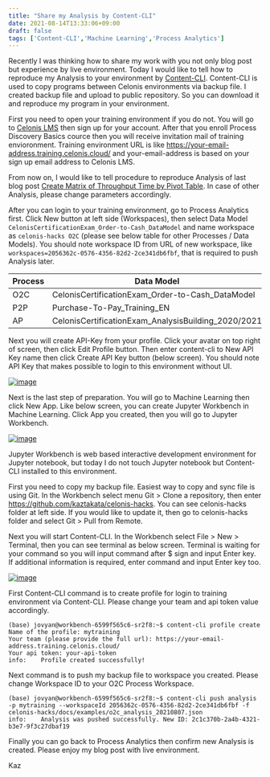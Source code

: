 ```yaml
---
title: "Share my Analysis by Content-CLI"
date: 2021-08-14T13:33:06+09:00
draft: false
tags: ['Content-CLI','Machine Learning','Process Analytics']
---
```


Recently I was thinking how to share my work with you not only blog post but experience by live environment. Today I would like to tell how to reproduce my Analysis to your environment by [Content-CLI](https://github.com/celonis/content-cli). Content-CLI is used to copy programs between Celonis environments via backup file. I created backup file and upload to public repository. So you can download it and reproduce my program in your environment.

First you need to open your training environment if you do not. You will go to [Celonis LMS](https://lms.celonis.com/) then sign up for your account. After that you enroll Process Discovery Basics cource then you will receive invitation mail of training envioronment. Training environment URL is like https://your-email-address.training.celonis.cloud/ and your-email-address is based on your sign up email address to Celonis LMS.

From now on, I would like to tell procedure to reproduce Analysis of last blog post [Create Matrix of Throughput Time by Pivot Table](../2021-08-07-create-matrix-of-throughput-time-by-pivot-table/). In case of other Analysis, please change parameters accordingly.

After you can login to your training environment, go to Process Analytics first. Click New button at left side (Workspaces), then select Data Model `CelonisCertificationExam_Order-to-Cash_DataModel` and name workspace as `celonis-hacks O2C` (please see below table for other Processes / Data Models). You should note workspace ID from URL of new workspace, like `workspaces=2056362c-0576-4356-82d2-2ce341db6fbf`, that is required to push Analysis later.

| Process | Data Model                                          | 
| ------- | --------------------------------------------------- | 
| O2C     | CelonisCertificationExam_Order-to-Cash_DataModel    | 
| P2P     | Purchase-To-Pay_Training_EN                         | 
| AP      | CelonisCertificationExam_AnalysisBuilding_2020/2021 | 

Next you will create API-Key from your profile. Click your avatar on top right of screen, then click Edit Profile button. Then enter content-cli to New API Key name then click Create API Key button (below screen). You should note API Key that makes possible to login to this environment without UI.

[![image](https://user-images.githubusercontent.com/67397583/129434323-7ce72520-c163-46cc-932b-959926c01b46.png)](https://user-images.githubusercontent.com/67397583/129434323-7ce72520-c163-46cc-932b-959926c01b46.png)

Next is the last step of preparation. You will go to Machine Learning then click New App. Like below screen, you can create Jupyter Workbench in Machine Learning. Click App you created, then you will go to Jupyter Workbench.

[![image](https://user-images.githubusercontent.com/67397583/129434369-353cfa82-301b-499e-ae4b-c1d3e7de3401.png)](https://user-images.githubusercontent.com/67397583/129434369-353cfa82-301b-499e-ae4b-c1d3e7de3401.png)

Jupyter Workbench is web based interactive development environment for Jupyter notebook, but today I do not touch Jupyter notebook but Content-CLI installed to this environment.

First you need to copy my backup file. Easiest way to copy and sync file is using Git. In the Workbench select menu Git > Clone a repository, then enter https://github.com/kaztakata/celonis-hacks. You can see celonis-hacks folder at left side. If you would like to update it, then go to celonis-hacks folder and select Git > Pull from Remote.

Next you will start Content-CLI. In the Workbench select File > New > Terminal, then you can see terminal as below screen. Terminal is waiting for your command so you will input command after $ sign and input Enter key. If additional information is required, enter command and input Enter key too.

[![image](https://user-images.githubusercontent.com/67397583/129436118-acdbbe70-9b6c-485a-a4ea-5616f6cbe767.png)](https://user-images.githubusercontent.com/67397583/129436118-acdbbe70-9b6c-485a-a4ea-5616f6cbe767.png)

First Content-CLI command is to create profile for login to training environment via Content-CLI. Please change your team and api token value accordingly.

```
(base) jovyan@workbench-6599f565c6-sr2f8:~$ content-cli profile create
Name of the profile: mytraining
Your team (please provide the full url): https://your-email-address.training.celonis.cloud/
Your api token: your-api-token
info:    Profile created successfully!
```

Next command is to push my backup file to workspace you created. Please change Workspace ID to your O2C Process Workspace.

```
(base) jovyan@workbench-6599f565c6-sr2f8:~$ content-cli push analysis -p mytraining --workspaceId 2056362c-0576-4356-82d2-2ce341db6fbf -f celonis-hacks/docs/examples/o2c_analysis_20210807.json 
info:    Analysis was pushed successfully. New ID: 2c1c370b-2a4b-4321-b3e7-9f3c27dbaf19
```

Finally you can go back to Process Analytics then confirm new Analysis is created. Please enjoy my blog post with live environment.

Kaz
